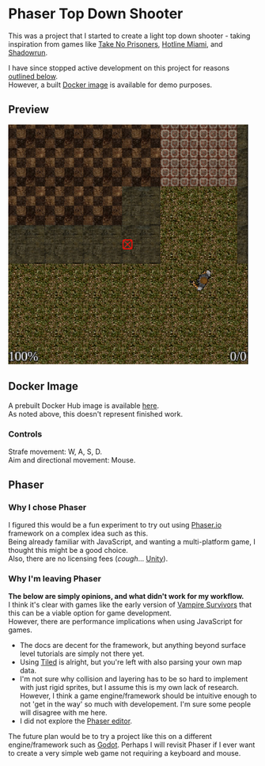 # Phaser Top Down Shooter
This was a project that I started to create a light top down shooter - taking inspiration from games like [Take No Prisoners](https://en.wikipedia.org/wiki/Take_No_Prisoners_(video_game)), [Hotline Miami](https://en.wikipedia.org/wiki/Hotline_Miami), and [Shadowrun](https://en.wikipedia.org/wiki/Shadowrun_(1993_video_game)).  

I have since stopped active development on this project for reasons [outlined below](#phaser).  
However, a built [Docker image](#docker-image) is available for demo purposes.  

## Preview
![game preview](/preview.png)

## Docker Image
A prebuilt Docker Hub image is available [here](https://hub.docker.com/repository/docker/jwnukoski/phaser-top-down-shooter/general).  
As noted above, this doesn't represent finished work.

### Controls
Strafe movement: W, A, S, D.  
Aim and directional movement: Mouse.  
  
## Phaser
### Why I chose Phaser
I figured this would be a fun experiment to try out using [Phaser.io](https://phaser.io/) framework on a complex idea such as this.  
Being already familiar with JavaScript, and wanting a multi-platform game, I thought this might be a good choice.  
Also, there are no licensing fees (*cough*... [Unity](https://unity.com/)).

### Why I'm leaving Phaser
**The below are simply opinions, and what didn't work for my workflow.**  
I think it's clear with games like the early version of [Vampire Survivors](https://en.wikipedia.org/wiki/Vampire_Survivors) that this can be a viable option for game development.  
However, there are performance implications when using JavaScript for games.

- The docs are decent for the framework, but anything beyond surface level tutorials are simply not there yet.   
- Using [Tiled](https://www.mapeditor.org/) is alright, but you're left with also parsing your own map data.
- I'm not sure why collision and layering has to be so hard to implement with just rigid sprites, but I assume this is my own lack of research. However, I think a game engine/framework should be intuitive enough to not 'get in the way' so much with developement. I'm sure some people will disagree with me here.
- I did not explore the [Phaser editor](https://phaser.io/shop/apps/phaser-editor).

The future plan would be to try a project like this on a different engine/framework such as [Godot](https://godotengine.org/). 
Perhaps I will revisit Phaser if I ever want to create a very simple web game not requiring a keyboard and mouse.